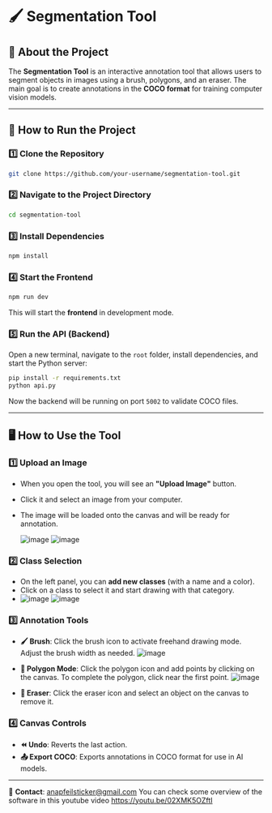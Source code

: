 

# **🖌 Segmentation Tool**

## **📌 About the Project**
The **Segmentation Tool** is an interactive annotation tool that allows users to segment objects in images using a brush, polygons, and an eraser. The main goal is to create annotations in the **COCO format** for training computer vision models.

---

## **🚀 How to Run the Project**

### **1️⃣ Clone the Repository**
```sh
git clone https://github.com/your-username/segmentation-tool.git
```

### **2️⃣ Navigate to the Project Directory**
```sh
cd segmentation-tool
```

### **3️⃣ Install Dependencies**
```sh
npm install
```

### **4️⃣ Start the Frontend**
```sh
npm run dev
```
This will start the **frontend** in development mode.

### **5️⃣ Run the API (Backend)**
Open a new terminal, navigate to the `root` folder, install dependencies, and start the Python server:
```sh
pip install -r requirements.txt
python api.py
```
Now the backend will be running on port `5002` to validate COCO files.

---

## **🖥️ How to Use the Tool**

### **1️⃣ Upload an Image**
- When you open the tool, you will see an **"Upload Image"** button.
- Click it and select an image from your computer.
- The image will be loaded onto the canvas and will be ready for annotation.

  ![image](https://github.com/user-attachments/assets/f9ee486e-69d4-4952-a4ec-40687f080d59)
![image](https://github.com/user-attachments/assets/76acf776-cee6-4ca6-9cb1-1d8dca3efb5c)


### **2️⃣ Class Selection**
- On the left panel, you can **add new classes** (with a name and a color).
- Click on a class to select it and start drawing with that category.
- ![image](https://github.com/user-attachments/assets/bc2561f8-9fee-4d2f-8b37-a9426089e36e)
![image](https://github.com/user-attachments/assets/5b861448-17cc-4176-bb11-547c66f00f09)


### **3️⃣ Annotation Tools**
- **🖌 Brush**: Click the brush icon to activate freehand drawing mode. Adjust the brush width as needed.
  ![image](https://github.com/user-attachments/assets/e3281fb1-4fc0-4e96-a3f8-91f1c621b2b6)

- **📐 Polygon Mode**: Click the polygon icon and add points by clicking on the canvas. To complete the polygon, click near the first point.
  ![image](https://github.com/user-attachments/assets/25a67a42-68d2-41c6-9c40-c5b2dcb29c92)

- **🧽 Eraser**: Click the eraser icon and select an object on the canvas to remove it.

### **4️⃣ Canvas Controls**
- **⏪ Undo**: Reverts the last action.
- **📤 Export COCO**: Exports annotations in COCO format for use in AI models.
---

📧 **Contact**: [anapfeilsticker@gmail.com](mailto:anapfeilsticker@gmail.com)
You can check some overview of the software in this youtube video https://youtu.be/02XMK5OZftI
